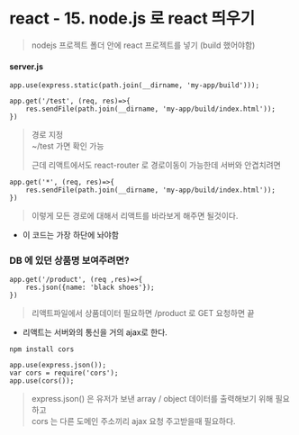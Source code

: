 react - 15. node.js 로 react 띄우기
=================================

> nodejs 프로젝트 폴더 안에 react 프로젝트를 넣기 (build 했어야함)

#### server.js
```
app.use(express.static(path.join(__dirname, 'my-app/build')));

app.get('/test', (req, res)=>{
    res.sendFile(path.join(__dirname, 'my-app/build/index.html'));
})
```
> 경로 지정   
> ~/test 가면 확인 가능   
> 
> 근데 리액트에서도 react-router 로 경로이동이 가능한데 서버와 안겹치려면   
```
app.get('*', (req, res)=>{
    res.sendFile(path.join(__dirname, 'my-app/build/index.html'));
})
```
> 이렇게 모든 경로에 대해서 리액트를 바라보게 해주면 될것이다.   
* 이 코드는 가장 하단에 놔야함

### DB 에 있던 상품명 보여주려면?
```
app.get('/product', (req ,res)=>{
    res.json({name: 'black shoes'});
})
```
> 리액트파일에서 상품데이터 필요하면 /product 로 GET 요청하면 끝

* 리액트는 서버와의 통신을 거의 ajax로 한다. 
```
npm install cors
```
```
app.use(express.json());
var cors = require('cors');
app.use(cors());
```
> express.json() 은 유저가 보낸 array / object 데이터를 출력해보기 위해 필요하고   
> cors 는 다른 도메인 주소끼리 ajax 요청 주고받을때 필요하다.
